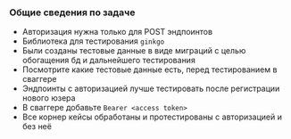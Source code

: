 ### Общие сведения по задаче

- Авторизация нужна только для POST эндпоинтов
- Библиотека для тестирования `ginkgo`
- Были созданы тестовые данные в виде миграций с целью обогащения бд и дальнейшего тестирования
- Посмотрите какие тестовые данные есть, перед тестированием в сваггере
- Эндпоинты с авторизацией лучше тестировать после регистрации нового юзера
- В сваггере добавьте `Bearer <access token>`
- Все корнер кейсы обработаны и протестированы с авторизацией и без неё
